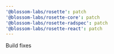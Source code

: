 ```yaml
---
'@blossom-labs/rosette': patch
'@blossom-labs/rosette-core': patch
'@blossom-labs/rosette-radspec': patch
'@blossom-labs/rosette-react': patch
---
```


Build fixes

